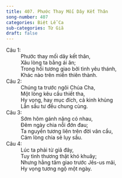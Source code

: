 ```yaml
---
title: 407. Phước Thay Mối Dây Kết Thân
song-number: 407
categories: Biệt Lễ Ca
sub-categories: Từ Giã
draft: false
---
```

<dl><dt>Câu 1:</dt><dd data-verse="1">Phước thay mối dây kết thân, <br/>Xâu lòng ta bằng ái ân; <br/>Trong hồi tương giao bởi tình yêu thánh, <br/>Khác nào trên miền thiên thành. </dd><dt>Câu 2:</dt><dd data-verse="2">Chúng ta trước ngôi Chúa Cha, <br/>Một lòng kêu cầu thiết tha, <br/>Hy vọng, hay mục đích, cả kinh khủng <br/>Lẫn sầu tư đều chung cùng. </dd><dt>Câu 3:</dt><dd data-verse="3">Sớm hôm gánh nặng có nhau, <br/>Đêm ngày chia nỗi đớn đau; <br/>Ta nguyền tương liên trên đời vân cẩu, <br/>Cảm lòng chia sẻ lụy sầu. </dd><dt>Câu 4:</dt><dd data-verse="4">Lúc ta phải từ giã đây, <br/>Tuy tình thương thật khó khuây; <br/>Nhưng hằng tâm giao trước Jês-us mãi, <br/>Hy vọng tương ngộ một ngày. </dd></dl>